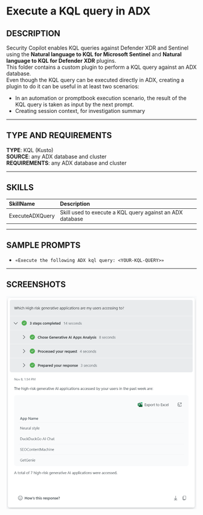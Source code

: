 # Execute a KQL query in ADX

## DESCRIPTION
Security Copilot enables KQL queries against Defender XDR and Sentinel using the **Natural language to KQL for Microsoft Sentinel** and **Natural language to KQL for Defender XDR** plugins. <br>
This folder contains a custom plugin to perform a KQL query against an ADX database. <br> 
Even though the KQL query can be executed directly in ADX, creating a plugin to do it can be useful in at least two scenarios:
- In an automation or promptbook execution scenario, the result of the KQL query is taken as input by the next prompt.
- Creating session context, for investigation summary

---

## TYPE AND REQUIREMENTS
**TYPE**: KQL (Kusto) <br>
**SOURCE**: any ADX database and cluster <br>
**REQUIREMENTS**: any ADX database and cluster

---

## SKILLS

| SkillName | Description |
|     :---         |     :---      |
| ExecuteADXQuery | Skill used to execute a KQL query against an ADX database   |

---

## SAMPLE PROMPTS

- `«Execute the following ADX kql query: <YOUR-KQL-QUERY>»`
---

## SCREENSHOTS
<div align="center">
  <img src="https://github.com/mariocuomo/Experimenting-With-Security-Copilot/blob/main/img/GenerativeAIAppsAnalysis/result.png" width="700"> </img>
</div>
